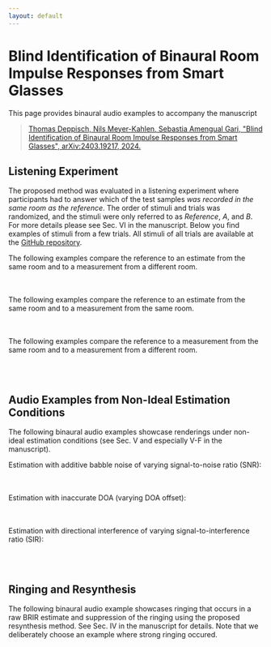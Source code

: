 ```yaml
---
layout: default
---
```


<script src="https://cdn.rawgit.com/download/polymer-cdn/1.5.0/lib/webcomponentsjs/webcomponents-lite.min.js"></script>
<link href="https://maxcdn.bootstrapcdn.com/font-awesome/4.7.0/css/font-awesome.min.css" rel="stylesheet" integrity="sha384-wvfXpqpZZVQGK6TAh5PVlGOfQNHSoD2xbE+QkPxCAFlNEevoEH3Sl0sibVcOQVnN" crossorigin="anonymous">
<link rel="stylesheet" href="thirdparty/trackswitch-js/trackswitch.min.css" />
<script src="https://code.jquery.com/jquery-3.2.1.min.js" integrity="sha256-hwg4gsxgFZhOsEEamdOYGBf13FyQuiTwlAQgxVSNgt4=" crossorigin="anonymous"></script>
<script src="thirdparty/trackswitch-js/trackswitch.min.js"></script>
<script type="text/javascript">
    var settings = {
        onlyradiosolo: true,
        repeat: true,
    };

    jQuery(document).ready(function() {
        jQuery(".player").trackSwitch(settings); 
    });
</script>

# Blind Identification of Binaural Room Impulse Responses from Smart Glasses

This page provides binaural audio examples to accompany the manuscript
> [Thomas Deppisch, Nils Meyer-Kahlen, Sebastia Amengual Gari, "Blind Identification of Binaural Room Impulse Responses from Smart Glasses", arXiv:2403.19217, 2024.](https://arxiv.org/abs/2403.19217)

## Listening Experiment
The proposed method was evaluated in a listening experiment where participants had to answer which of the test samples _was recorded in the same room as the reference_. The order of stimuli and trials was randomized, and the stimuli were only referred to as _Reference_, _A_, and _B_. For more details please see Sec. VI in the manuscript. Below you find examples of stimuli from a few trials. All stimuli of all trials are available at the [GitHub repository](https://github.com/facebookresearch/GlassesRoomID/tree/main/experimentStimuli).

The following examples compare the reference to an estimate from the same room and to a measurement from a different room.
<div class="player">
    <ts-track title="Reference MeetingRoom">
        <ts-source src="experimentStimuli/trial1_reference_meetingRoom_male_l.wav"></ts-source>
    </ts-track>
    <ts-track title="Estimate MeetingRoom">
        <ts-source src="experimentStimuli/trial1_estimate_meetingRoom_male_r.wav"></ts-source>
    </ts-track>
    <ts-track title="Measurement LabRoomDry">
        <ts-source src="experimentStimuli/trial1_other_labRoomDry_male_r.wav"></ts-source>
    </ts-track>
</div>

<div class="player">
    <ts-track title="Reference LabRoomDry">
        <ts-source src="experimentStimuli/trial82_reference_labRoomDry_female_r.wav"></ts-source>
    </ts-track>
    <ts-track title="Estimate LabRoomDry">
        <ts-source src="experimentStimuli/trial82_estimate_labRoomDry_female_l.wav"></ts-source>
    </ts-track>
    <ts-track title="Measurement LabRoomRev">
        <ts-source src="experimentStimuli/trial82_other_labRoomRev_female_l.wav"></ts-source>
    </ts-track>
</div>

<div class="player">
    <ts-track title="Reference LabRoomRev">
        <ts-source src="experimentStimuli/trial41_reference_labRoomRev_female_l.wav"></ts-source>
    </ts-track>
    <ts-track title="Estimate LabRoomRev">
        <ts-source src="experimentStimuli/trial41_estimate_labRoomRev_female_r.wav"></ts-source>
    </ts-track>
    <ts-track title="Measurement MeetingRoom">
        <ts-source src="experimentStimuli/trial41_other_meetingRoom_female_r.wav"></ts-source>
    </ts-track>
</div>

<div class="player">
    <ts-track title="Reference LabRoomRev">
        <ts-source src="experimentStimuli/trial66_reference_labRoomRev_male_l.wav"></ts-source>
    </ts-track>
    <ts-track title="Estimate LabRoomRev">
        <ts-source src="experimentStimuli/trial66_estimate_labRoomRev_male_r.wav"></ts-source>
    </ts-track>
    <ts-track title="Measurement LabRoomDry">
        <ts-source src="experimentStimuli/trial66_other_labRoomDry_male_r.wav"></ts-source>
    </ts-track>
</div>

<br/><br/>
The following examples compare the reference to an estimate from the same room and to a measurement from the same room.
<div class="player">
    <ts-track title="Reference MeetingRoom">
        <ts-source src="experimentStimuli/trial5_reference_meetingRoom_male_l.wav"></ts-source>
    </ts-track>
    <ts-track title="Estimate MeetingRoom">
        <ts-source src="experimentStimuli/trial5_estimate_meetingRoom_male_r.wav"></ts-source>
    </ts-track>
    <ts-track title="Measurement MeetingRoom">
        <ts-source src="experimentStimuli/trial5_same_meetingRoom_male_r.wav"></ts-source>
    </ts-track>
</div>

<div class="player">
    <ts-track title="Reference LabRoomRev">
        <ts-source src="experimentStimuli/trial60_reference_labRoomRev_female_r.wav"></ts-source>
    </ts-track>
    <ts-track title="Estimate LabRoomRev">
        <ts-source src="experimentStimuli/trial60_estimate_labRoomRev_female_l.wav"></ts-source>
    </ts-track>
    <ts-track title="Measurement LabRoomRev">
        <ts-source src="experimentStimuli/trial60_same_labRoomRev_female_l.wav"></ts-source>
    </ts-track>
</div>

<div class="player">
    <ts-track title="Reference LabRoomDry">
        <ts-source src="experimentStimuli/trial40_reference_labRoomDry_female_l.wav"></ts-source>
    </ts-track>
    <ts-track title="Estimate LabRoomDry">
        <ts-source src="experimentStimuli/trial40_estimate_labRoomDry_female_r.wav"></ts-source>
    </ts-track>
    <ts-track title="Measurement LabRoomDry">
        <ts-source src="experimentStimuli/trial40_same_labRoomDry_female_r.wav"></ts-source>
    </ts-track>
</div>

<br/><br/>
The following examples compare the reference to a measurement from the same room and to a measurement from a different room.
<div class="player">
    <ts-track title="Reference MeetingRoom">
        <ts-source src="experimentStimuli/trial3_reference_meetingRoom_male_l.wav"></ts-source>
    </ts-track>
    <ts-track title="Measurement MeetingRoom">
        <ts-source src="experimentStimuli/trial3_same_meetingRoom_male_r.wav"></ts-source>
    </ts-track>
    <ts-track title="Measurement LabRoomDry">
        <ts-source src="experimentStimuli/trial3_other_labRoomDry_male_r.wav"></ts-source>
    </ts-track>
</div>

<div class="player">
    <ts-track title="Reference LabRoomRev">
        <ts-source src="experimentStimuli/trial58_reference_labRoomRev_female_r.wav"></ts-source>
    </ts-track>
    <ts-track title="Measurement LabRoomRev">
        <ts-source src="experimentStimuli/trial58_same_labRoomRev_female_l.wav"></ts-source>
    </ts-track>
    <ts-track title="Measurement MeetingRoom">
        <ts-source src="experimentStimuli/trial58_other_meetingRoom_female_l.wav"></ts-source>
    </ts-track>
</div>

<div class="player">
    <ts-track title="Reference LabRoomDry">
        <ts-source src="experimentStimuli/trial24_reference_labRoomDry_male_r.wav"></ts-source>
    </ts-track>
    <ts-track title="Measurement LabRoomDry">
        <ts-source src="experimentStimuli/trial24_same_labRoomDry_male_l.wav"></ts-source>
    </ts-track>
    <ts-track title="Measurement LabRoomRev">
        <ts-source src="experimentStimuli/trial24_other_labRoomRev_male_l.wav"></ts-source>
    </ts-track>
</div>

<br/><br/>
## Audio Examples from Non-Ideal Estimation Conditions
The following binaural audio examples showcase renderings under non-ideal estimation conditions (see Sec. V and especially V-F in the manuscript).

Estimation with additive babble noise of varying signal-to-noise ratio (SNR):
<div class="player">
    <ts-track title="Reference LabRoomDry">
        <ts-source src="additionalRenderings/noise/labRoomDryRightLsp_gt.wav"></ts-source>
    </ts-track>
    <ts-track title="Estimate LabRoomDry, infinite SNR">
        <ts-source src="additionalRenderings/noise/labRoomDryRightLsp_resynth_snrInf.wav"></ts-source>
    </ts-track>
    <ts-track title="Estimate LabRoomDry, 20 dB SNR">
        <ts-source src="additionalRenderings/noise/labRoomDryRightLsp_resynth_snr20.wav"></ts-source>
    </ts-track>
    <ts-track title="Estimate LabRoomDry, 12 dB SNR">
        <ts-source src="additionalRenderings/noise/labRoomDryRightLsp_resynth_snr12.wav"></ts-source>
    </ts-track>
    <ts-track title="Estimate LabRoomDry, 6 dB SNR">
        <ts-source src="additionalRenderings/noise/labRoomDryRightLsp_resynth_snr6.wav"></ts-source>
    </ts-track>
</div>

<div class="player">
    <ts-track title="Reference LabRoomRev">
        <ts-source src="additionalRenderings/noise/labRoomRevLeftLsp_gt.wav"></ts-source>
    </ts-track>
    <ts-track title="Estimate LabRoomRev, infinite SNR">
        <ts-source src="additionalRenderings/noise/labRoomRevLeftLsp_resynth_snrInf.wav"></ts-source>
    </ts-track>
    <ts-track title="Estimate LabRoomRev, 20 dB SNR">
        <ts-source src="additionalRenderings/noise/labRoomRevLeftLsp_resynth_snr20.wav"></ts-source>
    </ts-track>
    <ts-track title="Estimate LabRoomRev, 12 dB SNR">
        <ts-source src="additionalRenderings/noise/labRoomRevLeftLsp_resynth_snr12.wav"></ts-source>
    </ts-track>
    <ts-track title="Estimate LabRoomRev, 6 dB SNR">
        <ts-source src="additionalRenderings/noise/labRoomRevLeftLsp_resynth_snr6.wav"></ts-source>
    </ts-track>
</div>

<div class="player">
    <ts-track title="Reference MeetingRoom">
        <ts-source src="additionalRenderings/noise/meetingRoomLeftLsp_gt.wav"></ts-source>
    </ts-track>
    <ts-track title="Estimate MeetingRoom, infinite SNR">
        <ts-source src="additionalRenderings/noise/meetingRoomLeftLsp_resynth_snrInf.wav"></ts-source>
    </ts-track>
    <ts-track title="Estimate MeetingRoom, 20 dB SNR">
        <ts-source src="additionalRenderings/noise/meetingRoomLeftLsp_resynth_snr20.wav"></ts-source>
    </ts-track>
    <ts-track title="Estimate MeetingRoom, 12 dB SNR">
        <ts-source src="additionalRenderings/noise/meetingRoomLeftLsp_resynth_snr12.wav"></ts-source>
    </ts-track>
    <ts-track title="Estimate MeetingRoom, 6 dB SNR">
        <ts-source src="additionalRenderings/noise/meetingRoomLeftLsp_resynth_snr6.wav"></ts-source>
    </ts-track>
</div>

<br/><br/>
Estimation with inaccurate DOA (varying DOA offset):
<div class="player">
    <ts-track title="Reference LabRoomDry">
        <ts-source src="additionalRenderings/doaOffset/labRoomDryRightLsp_gt.wav"></ts-source>
    </ts-track>
    <ts-track title="Estimate LabRoomDry, 0 deg offset">
        <ts-source src="additionalRenderings/doaOffset/labRoomDryRightLsp_resynth_doaOffset0.wav"></ts-source>
    </ts-track>
    <ts-track title="Estimate LabRoomDry, 10 deg offset">
        <ts-source src="additionalRenderings/doaOffset/labRoomDryRightLsp_resynth_doaOffset10.wav"></ts-source>
    </ts-track>
    <ts-track title="Estimate LabRoomDry, 20 deg offset">
        <ts-source src="additionalRenderings/doaOffset/labRoomDryRightLsp_resynth_doaOffset20.wav"></ts-source>
    </ts-track>
    <ts-track title="Estimate LabRoomDry, 40 deg offset">
        <ts-source src="additionalRenderings/doaOffset/labRoomDryRightLsp_resynth_doaOffset40.wav"></ts-source>
    </ts-track>
    <ts-track title="Estimate LabRoomDry, 60 deg offset">
        <ts-source src="additionalRenderings/doaOffset/labRoomDryRightLsp_resynth_doaOffset60.wav"></ts-source>
    </ts-track>
    <ts-track title="Estimate LabRoomDry, 90 deg offset">
        <ts-source src="additionalRenderings/doaOffset/labRoomDryRightLsp_resynth_doaOffset90.wav"></ts-source>
    </ts-track>
</div>

<div class="player">
    <ts-track title="Reference LabRoomRev">
        <ts-source src="additionalRenderings/doaOffset/labRoomRevLeftLsp_gt.wav"></ts-source>
    </ts-track>
    <ts-track title="Estimate LabRoomRev, 0 deg offset">
        <ts-source src="additionalRenderings/doaOffset/labRoomRevLeftLsp_resynth_doaOffset0.wav"></ts-source>
    </ts-track>
    <ts-track title="Estimate LabRoomRev, 10 deg offset">
        <ts-source src="additionalRenderings/doaOffset/labRoomRevLeftLsp_resynth_doaOffset10.wav"></ts-source>
    </ts-track>
    <ts-track title="Estimate LabRoomRev, 20 deg offset">
        <ts-source src="additionalRenderings/doaOffset/labRoomRevLeftLsp_resynth_doaOffset20.wav"></ts-source>
    </ts-track>
    <ts-track title="Estimate LabRoomRev, 40 deg offset">
        <ts-source src="additionalRenderings/doaOffset/labRoomRevLeftLsp_resynth_doaOffset40.wav"></ts-source>
    </ts-track>
    <ts-track title="Estimate LabRoomRev, 60 deg offset">
        <ts-source src="additionalRenderings/doaOffset/labRoomRevLeftLsp_resynth_doaOffset60.wav"></ts-source>
    </ts-track>
    <ts-track title="Estimate LabRoomRev, 90 deg offset">
        <ts-source src="additionalRenderings/doaOffset/labRoomRevLeftLsp_resynth_doaOffset90.wav"></ts-source>
    </ts-track>
</div>

<div class="player">
    <ts-track title="Reference MeetingRoom">
        <ts-source src="additionalRenderings/doaOffset/meetingRoomLeftLsp_gt.wav"></ts-source>
    </ts-track>
    <ts-track title="Estimate MeetingRoom, 0 deg offset">
        <ts-source src="additionalRenderings/doaOffset/meetingRoomLeftLsp_resynth_doaOffset0.wav"></ts-source>
    </ts-track>
    <ts-track title="Estimate MeetingRoom, 10 deg offset">
        <ts-source src="additionalRenderings/doaOffset/meetingRoomLeftLsp_resynth_doaOffset10.wav"></ts-source>
    </ts-track>
    <ts-track title="Estimate MeetingRoom, 20 deg offset">
        <ts-source src="additionalRenderings/doaOffset/meetingRoomLeftLsp_resynth_doaOffset20.wav"></ts-source>
    </ts-track>
    <ts-track title="Estimate MeetingRoom, 40 deg offset">
        <ts-source src="additionalRenderings/doaOffset/meetingRoomLeftLsp_resynth_doaOffset40.wav"></ts-source>
    </ts-track>
    <ts-track title="Estimate MeetingRoom, 60 deg offset">
        <ts-source src="additionalRenderings/doaOffset/meetingRoomLeftLsp_resynth_doaOffset60.wav"></ts-source>
    </ts-track>
    <ts-track title="Estimate MeetingRoom, 90 deg offset">
        <ts-source src="additionalRenderings/doaOffset/meetingRoomLeftLsp_resynth_doaOffset90.wav"></ts-source>
    </ts-track>
</div>

<br/><br/>
Estimation with directional interference of varying signal-to-interference ratio (SIR):
<div class="player">
    <ts-track title="Reference LabRoomDry">
        <ts-source src="additionalRenderings/interference/labRoomDryLeftLsp_gt.wav"></ts-source>
    </ts-track>
    <ts-track title="Estimate LabRoomDry, infinite SIR">
        <ts-source src="additionalRenderings/interference/labRoomDryLeftLsp_resynth_snrInf.wav"></ts-source>
    </ts-track>
    <ts-track title="Estimate LabRoomDry, 20 dB SIR">
        <ts-source src="additionalRenderings/interference/labRoomDryLeftLsp_resynth_snr20.wav"></ts-source>
    </ts-track>
    <ts-track title="Estimate LabRoomDry, 12 dB SIR">
        <ts-source src="additionalRenderings/interference/labRoomDryLeftLsp_resynth_snr12.wav"></ts-source>
    </ts-track>
    <ts-track title="Estimate LabRoomDry, 6 dB SIR">
        <ts-source src="additionalRenderings/interference/labRoomDryLeftLsp_resynth_snr6.wav"></ts-source>
    </ts-track>
    <ts-track title="Estimate LabRoomDry, 0 dB SIR">
        <ts-source src="additionalRenderings/interference/labRoomDryLeftLsp_resynth_snr0.wav"></ts-source>
    </ts-track>
</div>

<div class="player">
    <ts-track title="Reference LabRoomRev">
        <ts-source src="additionalRenderings/interference/labRoomRevRightLsp_gt.wav"></ts-source>
    </ts-track>
    <ts-track title="Estimate LabRoomRev, infinite SIR">
        <ts-source src="additionalRenderings/interference/labRoomRevRightLsp_resynth_snrInf.wav"></ts-source>
    </ts-track>
    <ts-track title="Estimate LabRoomRev, 20 dB SIR">
        <ts-source src="additionalRenderings/interference/labRoomRevRightLsp_resynth_snr20.wav"></ts-source>
    </ts-track>
    <ts-track title="Estimate LabRoomRev, 12 dB SIR">
        <ts-source src="additionalRenderings/interference/labRoomRevRightLsp_resynth_snr12.wav"></ts-source>
    </ts-track>
    <ts-track title="Estimate LabRoomRev, 6 dB SIR">
        <ts-source src="additionalRenderings/interference/labRoomRevRightLsp_resynth_snr6.wav"></ts-source>
    </ts-track>
    <ts-track title="Estimate LabRoomRev, 0 dB SIR">
        <ts-source src="additionalRenderings/interference/labRoomRevRightLsp_resynth_snr0.wav"></ts-source>
    </ts-track>
</div>

<div class="player">
    <ts-track title="Reference MeetingRoom">
        <ts-source src="additionalRenderings/interference/meetingRoomLeftLsp_gt.wav"></ts-source>
    </ts-track>
    <ts-track title="Estimate MeetingRoom, infinite SIR">
        <ts-source src="additionalRenderings/interference/meetingRoomLsp_resynth_snrInf.wav"></ts-source>
    </ts-track>
    <ts-track title="Estimate MeetingRoom, 20 dB SIR">
        <ts-source src="additionalRenderings/interference/meetingRoomLsp_resynth_snr20.wav"></ts-source>
    </ts-track>
    <ts-track title="Estimate MeetingRoom, 12 dB SIR">
        <ts-source src="additionalRenderings/interference/meetingRoomLsp_resynth_snr12.wav"></ts-source>
    </ts-track>
    <ts-track title="Estimate MeetingRoom, 6 dB SIR">
        <ts-source src="additionalRenderings/interference/meetingRoomLsp_resynth_snr6.wav"></ts-source>
    </ts-track>
    <ts-track title="Estimate MeetingRoom, 0 dB SIR">
        <ts-source src="additionalRenderings/interference/meetingRoomLsp_resynth_snr0.wav"></ts-source>
    </ts-track>
</div>

<br/><br/>
## Ringing and Resynthesis
The following binaural audio example showcases ringing that occurs in a raw BRIR estimate and suppression of the ringing using the proposed resynthesis method. See Sec. IV in the manuscript for details. Note that we deliberately choose an example where strong ringing occured.
<div class="player">
    <ts-track title="Reference">
        <ts-source src="ringingExample/meetingRoom_binaural_groundTruth.wav"></ts-source>
    </ts-track>
    <ts-track title="Raw Estimate">
        <ts-source src="ringingExample/meetingRoom_binaural_estimate.wav"></ts-source>
    </ts-track>
    <ts-track title="Resynthesized Estimate">
        <ts-source src="ringingExample/meetingRoom_binaural_resynthesized.wav"></ts-source>
    </ts-track>
</div>